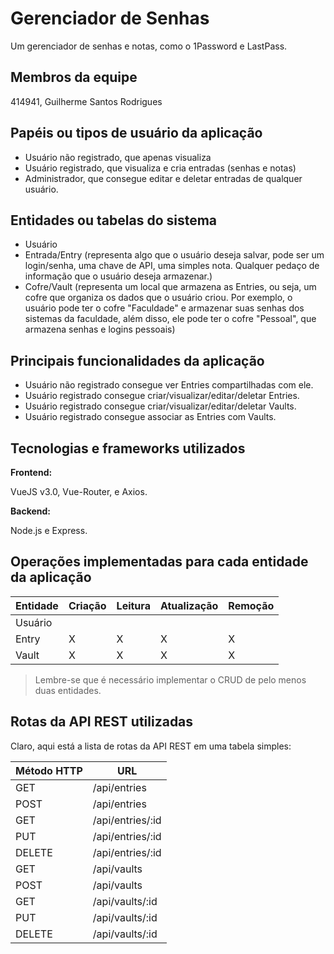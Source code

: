 # Gerenciador de Senhas

Um gerenciador de senhas e notas, como o 1Password e LastPass.

## Membros da equipe

414941, Guilherme Santos Rodrigues

## Papéis ou tipos de usuário da aplicação

- Usuário não registrado, que apenas visualiza
- Usuário registrado, que visualiza e cria entradas (senhas e notas)
- Administrador, que consegue editar e deletar entradas de qualquer usuário.

## Entidades ou tabelas do sistema

- Usuário
- Entrada/Entry (representa algo que o usuário deseja salvar, pode ser um login/senha, uma chave de API, uma simples nota. Qualquer pedaço de informação que o usuário deseja armazenar.)
- Cofre/Vault (representa um local que armazena as Entries, ou seja, um cofre que organiza os dados que o usuário criou. Por exemplo, o usuário pode ter o cofre "Faculdade" e armazenar suas senhas dos sistemas da faculdade, além disso, ele pode ter o cofre "Pessoal", que armazena senhas e logins pessoais)

## Principais funcionalidades da aplicação

- Usuário não registrado consegue ver Entries compartilhadas com ele.
- Usuário registrado consegue criar/visualizar/editar/deletar Entries.
- Usuário registrado consegue criar/visualizar/editar/deletar Vaults.
- Usuário registrado consegue associar as Entries com Vaults.

## Tecnologias e frameworks utilizados

**Frontend:**

VueJS v3.0, Vue-Router, e Axios.

**Backend:**

Node.js e Express.

## Operações implementadas para cada entidade da aplicação


| Entidade| Criação | Leitura | Atualização | Remoção |
| --- | --- | --- | --- | --- |
| Usuário |  |    |  |  |
| Entry | X |  X  |  X | X |
| Vault | X |  X  | X | X |

> Lembre-se que é necessário implementar o CRUD de pelo menos duas entidades.

## Rotas da API REST utilizadas

Claro, aqui está a lista de rotas da API REST em uma tabela simples:

| Método HTTP | URL               |
|-------------|-------------------|
| GET         | /api/entries      |
| POST        | /api/entries      |
| GET         | /api/entries/:id  |
| PUT         | /api/entries/:id  |
| DELETE      | /api/entries/:id  |
| GET         | /api/vaults       |
| POST        | /api/vaults       |
| GET         | /api/vaults/:id   |
| PUT         | /api/vaults/:id   |
| DELETE      | /api/vaults/:id   |